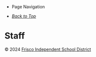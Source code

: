 [](#b2t)

  

*   Page Navigation
    
*   [_Back to Top_](#b2t)
    

Staff
=====

© 2024 [Frisco Independent School District](https://www.friscoisd.org/)